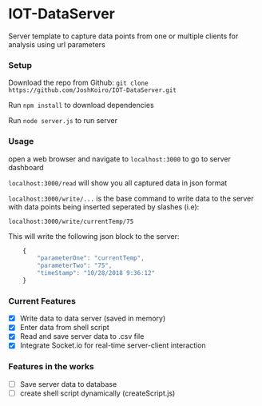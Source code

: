 # IOT-DataServer
Server template to capture data points from one or multiple clients for analysis using url parameters

### Setup

Download the repo from Github: `git clone https://github.com/JoshKoiro/IOT-DataServer.git`

Run `npm install` to download dependencies

Run `node server.js` to run server

### Usage

open a web browser and navigate to `localhost:3000` to go to server dashboard

`localhost:3000/read` will show you all captured data in json format

`localhost:3000/write/...` is the base command to write data to the server with data points being inserted seperated by slashes (i.e):

`localhost:3000/write/currentTemp/75`

This will write the following json block to the server:

```javascript
    {
        "parameterOne": "currentTemp",
        "parameterTwo": "75",
        "timeStamp": "10/28/2018 9:36:12"
    }
```

### Current Features

- [x] Write data to data server (saved in memory)
- [x] Enter data from shell script 
- [x] Read and save server data to .csv file
- [x] Integrate Socket.io for real-time server-client interaction

### Features in the works

- [ ] Save server data to database
- [ ] create shell script dynamically (createScript.js)